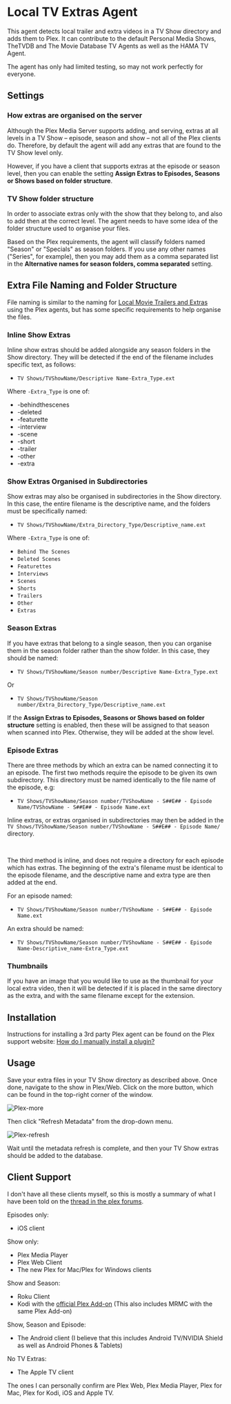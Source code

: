# Local TV Extras Agent

This agent detects local trailer and extra videos in a TV Show directory and adds them to Plex. It can contribute to the default Personal Media Shows, TheTVDB and The Movie Database TV Agents as well as the HAMA TV Agent.

The agent has only had limited testing, so may not work perfectly for everyone.

## Settings

### How extras are organised on the server

Although the Plex Media Server supports adding, and serving, extras at all levels in a TV Show – episode, season and show – not all of the Plex clients do. Therefore, by default the agent will add any extras that are found to the TV Show level only.

However, if you have a client that supports extras at the episode or season level, then you can enable the setting **Assign Extras to Episodes, Seasons or Shows based on folder structure**.

### TV Show folder structure

In order to associate extras only with the show that they belong to, and also to add then at the correct level. The agent needs to have some idea of the folder structure used to organise your files.

Based on the Plex requirements, the agent will classify folders named "Season" or "Specials" as season folders. If you use any other names ("Series", for example), then you may add them as a comma separated list in the **Alternative names for season folders, comma separated** setting.

## Extra File Naming and Folder Structure

File naming is similar to the naming for [Local Movie Trailers and Extras](https://support.plex.tv/articles/200220677-local-media-assets-movies/#toc-3) using the Plex agents, but has some specific requirements to help organise the files.

### Inline Show Extras

Inline show extras should be added alongside any season folders in the Show directory. They will be detected if the end of the filename includes specific text, as follows:

* `TV Shows/TVShowName/Descriptive Name-Extra_Type.ext`

Where `-Extra_Type` is one of:

* -behindthescenes
* -deleted
* -featurette
* -interview
* -scene
* -short
* -trailer
* -other
* -extra

### Show Extras Organised in Subdirectories

Show extras may also be organised in subdirectories in the Show directory. In this case, the entire filename is the descriptive name, and the folders must be specifically named:

* `TV Shows/TVShowName/Extra_Directory_Type/Descriptive_name.ext`

Where `-Extra_Type` is one of:

* `Behind The Scenes`
* `Deleted Scenes`
* `Featurettes`
* `Interviews`
* `Scenes`
* `Shorts`
* `Trailers`
* `Other`
* `Extras`

### Season Extras

If you have extras that belong to a single season, then you can organise them in the season folder rather than the show folder. In this case, they should be named:

* `TV Shows/TVShowName/Season number/Descriptive Name-Extra_Type.ext`

Or 

* `TV Shows/TVShowName/Season number/Extra_Directory_Type/Descriptive_name.ext`

If the **Assign Extras to Episodes, Seasons or Shows based on folder structure** setting is enabled, then these will be assigned to that season when scanned into Plex. Otherwise, they will be added at the show level.

### Episode Extras

There are three methods by which an extra can be named connecting it to an episode. The first two methods require the episode to be given its own subdirectory. This directory must be named identically to the file name of the episode, e.g:

* `TV Shows/TVShowName/Season number/TVShowName - S##E## - Episode Name/TVShowName - S##E## - Episode Name.ext`

Inline extras, or extras organised in subdirectories may then be added in the `TV Shows/TVShowName/Season number/TVShowName - S##E## - Episode Name/` directory.

&nbsp;

The third method is inline, and does not require a directory for each episode which has extras. The beginning of the extra's filename must be identical to the episode filename, and the descriptive name and extra type are then added at the end.

For an episode named:

* `TV Shows/TVShowName/Season number/TVShowName - S##E## - Episode Name.ext`

An extra should be named:

* `TV Shows/TVShowName/Season number/TVShowName - S##E## - Episode Name-Descriptive_name-Extra_Type.ext`

### Thumbnails

If you have an image that you would like to use as the thumbnail for your local extra video, then it will be detected if it is placed in the same directory as the extra, and with the same filename except for the extension.

## Installation

Instructions for installing a 3rd party Plex agent can be found on the Plex support website: [How do I manually install a plugin?](https://support.plex.tv/articles/201187656-how-do-i-manually-install-a-plugin/)

## Usage

Save your extra files in your TV Show directory as described above. Once done, navigate to the show in Plex/Web. Click on the more button, which can be found in the top-right corner of the window.

![Plex-more](https://user-images.githubusercontent.com/45716135/73559551-2e689d80-444d-11ea-9b23-02ff45297e85.png)

Then click "Refresh Metadata" from the drop-down menu.

![Plex-refresh](https://user-images.githubusercontent.com/45716135/73559594-3e807d00-444d-11ea-9c49-e3bd358bfd83.png)

Wait until the metadata refresh is complete, and then your TV Show extras should be added to the database.

## Client Support

I don't have all these clients myself, so this is mostly a summary of what I have been told on the [thread in the plex forums](https://forums.plex.tv/t/local-tv-extras-agent/226648).

Episodes only:
* iOS client

Show only:
* Plex Media Player
* Plex Web Client
* The new Plex for Mac/Plex for Windows clients

Show and Season:
* Roku Client
* Kodi with the [official Plex Add-on](https://kodi.tv/addon/scripts-video-add-ons/plex)
 (This also includes MRMC with the same Plex Add-on)

Show, Season and Episode:
* The Android client (I believe that this includes Android TV/NVIDIA Shield as well as Android Phones & Tablets)

No TV Extras:
* The Apple TV client

The ones I can personally confirm are Plex Web, Plex Media Player, Plex for Mac, Plex for Kodi, iOS and Apple TV.
